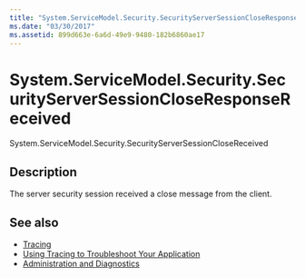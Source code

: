 ```yaml
---
title: "System.ServiceModel.Security.SecurityServerSessionCloseResponseReceived"
ms.date: "03/30/2017"
ms.assetid: 899d663e-6a6d-49e9-9480-182b6860ae17
---
```

# System.ServiceModel.Security.SecurityServerSessionCloseResponseReceived
System.ServiceModel.Security.SecurityServerSessionCloseReceived  
  
## Description  
 The server security session received a close message from the client.  
  
## See also

- [Tracing](index.md)
- [Using Tracing to Troubleshoot Your Application](using-tracing-to-troubleshoot-your-application.md)
- [Administration and Diagnostics](../index.md)
